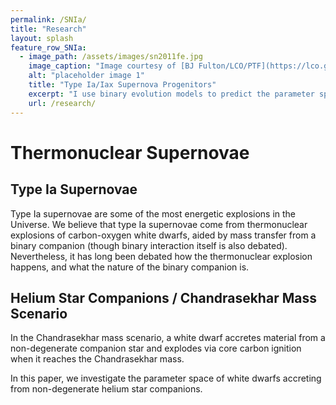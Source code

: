 ```yaml
---
permalink: /SNIa/
title: "Research"
layout: splash
feature_row_SNIa:
  - image_path: /assets/images/sn2011fe.jpg
    image_caption: "Image courtesy of [BJ Fulton/LCO/PTF](https://lco.global/news/lco-scientists-use-supernovae-to-make-a-new-measurement-of-the-hubble-constant/)"
    alt: "placeholder image 1"
    title: "Type Ia/Iax Supernova Progenitors"
    excerpt: "I use binary evolution models to predict the parameter space and observable properties of helium star-white dwarf binaries leading to Chandrasekhar mass explosions, and of double white dwarf binaries leading to sub-Chandrasekhar mass explosions."
    url: /research/
---
```


# Thermonuclear Supernovae

## Type Ia Supernovae

Type Ia supernovae are some of the most energetic explosions in the Universe. We believe that type Ia supernovae come from thermonuclear explosions of carbon-oxygen white dwarfs, aided by mass transfer from a binary companion (though binary interaction itself is also debated). Nevertheless, it has long been debated how the thermonuclear explosion happens, and what the nature of the binary companion is. 

## Helium Star Companions / Chandrasekhar Mass Scenario

In the Chandrasekhar mass scenario, a white dwarf accretes material from a non-degenerate companion star and explodes via core carbon ignition when it reaches the Chandrasekhar mass. 

In this paper, we investigate the parameter space of white dwarfs accreting from non-degenerate helium star companions. 






